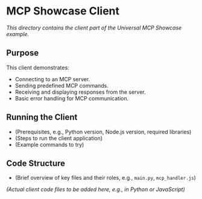 # MCP Showcase Client

*This directory contains the client part of the Universal MCP Showcase example.*

## Purpose

This client demonstrates:
*   Connecting to an MCP server.
*   Sending predefined MCP commands.
*   Receiving and displaying responses from the server.
*   Basic error handling for MCP communication.

## Running the Client

*   (Prerequisites, e.g., Python version, Node.js version, required libraries)
*   (Steps to run the client application)
*   (Example commands to try)

## Code Structure

*   (Brief overview of key files and their roles, e.g., `main.py`, `mcp_handler.js`)

*(Actual client code files to be added here, e.g., in Python or JavaScript)*
